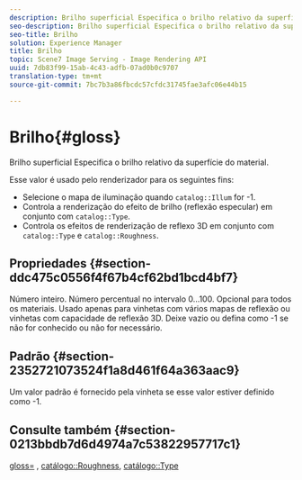 ```yaml
---
description: Brilho superficial Especifica o brilho relativo da superfície do material.
seo-description: Brilho superficial Especifica o brilho relativo da superfície do material.
seo-title: Brilho
solution: Experience Manager
title: Brilho
topic: Scene7 Image Serving - Image Rendering API
uuid: 7db83f99-15ab-4c43-adfb-07ad0b0c9707
translation-type: tm+mt
source-git-commit: 7bc7b3a86fbcdc57cfdc31745fae3afc06e44b15

---
```



# Brilho{#gloss}

Brilho superficial Especifica o brilho relativo da superfície do material.

Esse valor é usado pelo renderizador para os seguintes fins:

* Selecione o mapa de iluminação quando `catalog::Illum` for -1.
* Controla a renderização do efeito de brilho (reflexão especular) em conjunto com `catalog::Type`.
* Controla os efeitos de renderização de reflexo 3D em conjunto com `catalog::Type` e `catalog::Roughness`.

## Propriedades {#section-ddc475c0556f4f67b4cf62bd1bcd4bf7}

Número inteiro. Número percentual no intervalo 0...100. Opcional para todos os materiais. Usado apenas para vinhetas com vários mapas de reflexão ou vinhetas com capacidade de reflexão 3D. Deixe vazio ou defina como -1 se não for conhecido ou não for necessário.

## Padrão {#section-2352721073524f1a8d461f64a363aac9}

Um valor padrão é fornecido pela vinheta se esse valor estiver definido como -1.

## Consulte também {#section-0213bbdb7d6d4974a7c53822957717c1}

[gloss=](../../../../../ir-api/http-protocol/image-rendering-api-ref/c-ir-http-protocol-ref/c-ir-http-protocol-command-reference/r-ir-http-gloss.md#reference-325aef2ee51e4e1584a06047427340ca) , [catálogo::Roughness](../../../../../ir-api/material-cat/image-rendering-api-ref/c-ir-material-catalog/c-ir-material-data-reference/r-ir-roughness.md#reference-79f748ac642745e3b81795a99f61fa99), [catálogo::Type](../../../../../ir-api/material-cat/image-rendering-api-ref/c-ir-material-catalog/c-ir-material-data-reference/r-ir-cat-type.md#reference-9bea147dda9f4e74bc0ec79dcc0d9161)
